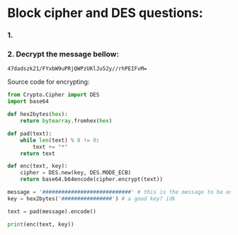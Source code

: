 # Block cipher and DES questions:

### 1.

### 2. Decrypt the message bellow:

```base64
47dadszk21/FYxbW9uPRjQWPzUKlJu52y//rhPEIFvM=
```

Source code for encrypting:

```python
from Crypto.Cipher import DES
import base64

def hex2bytes(hex):
    return bytearray.fromhex(hex)

def pad(text):
    while len(text) % 8 != 0:
        text += "*"
    return text

def enc(text, key):
    cipher = DES.new(key, DES.MODE_ECB)
    return base64.b64encode(cipher.encrypt(text))

message = '############################' # this is the message to be encrypted
key = hex2bytes('################') # a good key? idk

text = pad(message).encode()

print(enc(text, key))
```
